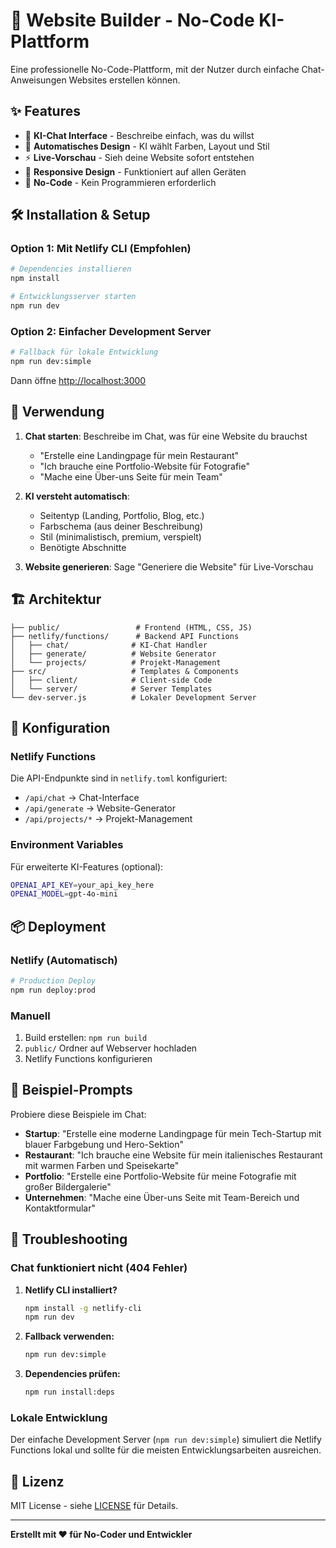 # 🚀 Website Builder - No-Code KI-Plattform

Eine professionelle No-Code-Plattform, mit der Nutzer durch einfache Chat-Anweisungen Websites erstellen können.

## ✨ Features

- 🤖 **KI-Chat Interface** - Beschreibe einfach, was du willst
- 🎨 **Automatisches Design** - KI wählt Farben, Layout und Stil
- ⚡ **Live-Vorschau** - Sieh deine Website sofort entstehen
- 📱 **Responsive Design** - Funktioniert auf allen Geräten
- 🔧 **No-Code** - Kein Programmieren erforderlich

## 🛠️ Installation & Setup

### Option 1: Mit Netlify CLI (Empfohlen)

```bash
# Dependencies installieren
npm install

# Entwicklungsserver starten
npm run dev
```

### Option 2: Einfacher Development Server

```bash
# Fallback für lokale Entwicklung
npm run dev:simple
```

Dann öffne [http://localhost:3000](http://localhost:3000)

## 🎯 Verwendung

1. **Chat starten**: Beschreibe im Chat, was für eine Website du brauchst
   - "Erstelle eine Landingpage für mein Restaurant"
   - "Ich brauche eine Portfolio-Website für Fotografie"
   - "Mache eine Über-uns Seite für mein Team"

2. **KI versteht automatisch**:
   - Seitentyp (Landing, Portfolio, Blog, etc.)
   - Farbschema (aus deiner Beschreibung)
   - Stil (minimalistisch, premium, verspielt)
   - Benötigte Abschnitte

3. **Website generieren**: Sage "Generiere die Website" für Live-Vorschau

## 🏗️ Architektur

```
├── public/                 # Frontend (HTML, CSS, JS)
├── netlify/functions/      # Backend API Functions
│   ├── chat/              # KI-Chat Handler
│   ├── generate/          # Website Generator
│   └── projects/          # Projekt-Management
├── src/                   # Templates & Components
│   ├── client/            # Client-side Code
│   └── server/            # Server Templates
└── dev-server.js          # Lokaler Development Server
```

## 🔧 Konfiguration

### Netlify Functions

Die API-Endpunkte sind in `netlify.toml` konfiguriert:

- `/api/chat` → Chat-Interface
- `/api/generate` → Website-Generator
- `/api/projects/*` → Projekt-Management

### Environment Variables

Für erweiterte KI-Features (optional):

```bash
OPENAI_API_KEY=your_api_key_here
OPENAI_MODEL=gpt-4o-mini
```

## 📦 Deployment

### Netlify (Automatisch)

```bash
# Production Deploy
npm run deploy:prod
```

### Manuell

1. Build erstellen: `npm run build`
2. `public/` Ordner auf Webserver hochladen
3. Netlify Functions konfigurieren

## 🤝 Beispiel-Prompts

Probiere diese Beispiele im Chat:

- **Startup**: "Erstelle eine moderne Landingpage für mein Tech-Startup mit blauer Farbgebung und Hero-Sektion"
- **Restaurant**: "Ich brauche eine Website für mein italienisches Restaurant mit warmen Farben und Speisekarte"
- **Portfolio**: "Erstelle eine Portfolio-Website für meine Fotografie mit großer Bildergalerie"
- **Unternehmen**: "Mache eine Über-uns Seite mit Team-Bereich und Kontaktformular"

## 🐛 Troubleshooting

### Chat funktioniert nicht (404 Fehler)

1. **Netlify CLI installiert?**
   ```bash
   npm install -g netlify-cli
   npm run dev
   ```

2. **Fallback verwenden:**
   ```bash
   npm run dev:simple
   ```

3. **Dependencies prüfen:**
   ```bash
   npm run install:deps
   ```

### Lokale Entwicklung

Der einfache Development Server (`npm run dev:simple`) simuliert die Netlify Functions lokal und sollte für die meisten Entwicklungsarbeiten ausreichen.

## 📄 Lizenz

MIT License - siehe [LICENSE](LICENSE) für Details.

---

**Erstellt mit ❤️ für No-Coder und Entwickler**